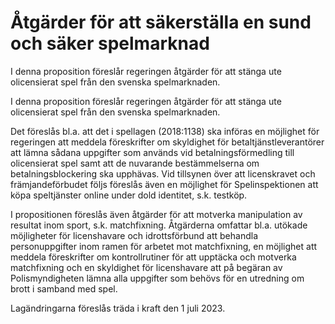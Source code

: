 # Åtgärder för att säkerställa en sund och säker spelmarknad

I denna proposition föreslår regeringen åtgärder för att stänga ute olicensierat spel från den svenska spelmarknaden.

I denna proposition föreslår regeringen åtgärder för att stänga ute olicensierat spel från den svenska spelmarknaden.

Det föreslås bl.a. att det i spellagen (2018:1138) ska införas en möjlighet för regeringen att meddela föreskrifter om skyldighet för betaltjänstleverantörer att lämna sådana uppgifter som används vid betalningsförmedling till olicensierat spel samt att de nuvarande bestämmelserna om betalningsblockering ska upphävas. Vid tillsynen över att licenskravet och främjandeförbudet följs föreslås även en möjlighet för Spelinspektionen att köpa speltjänster online under dold identitet, s.k. testköp.

I propositionen föreslås även åtgärder för att motverka manipulation av resultat inom sport, s.k. matchfixning. Åtgärderna omfattar bl.a. utökade möjligheter för licenshavare och idrottsförbund att behandla personuppgifter inom ramen för arbetet mot matchfixning, en möjlighet att meddela föreskrifter om kontrollrutiner för att upptäcka och motverka matchfixning och en skyldighet för licenshavare att på begäran av Polismyndigheten lämna alla uppgifter som behövs för en utredning om brott i samband med spel.

Lagändringarna föreslås träda i kraft den 1 juli 2023.
